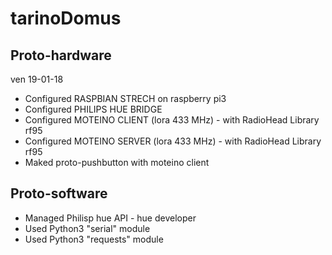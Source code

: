 # tarinoDomus

## Proto-hardware
ven 19-01-18

 - Configured RASPBIAN STRECH on raspberry pi3
 - Configured PHILIPS HUE BRIDGE
 - Configured MOTEINO CLIENT (lora 433 MHz) - with RadioHead Library rf95
 - Configured MOTEINO SERVER (lora 433 MHz) - with RadioHead Library rf95
 - Maked proto-pushbutton with moteino client

 ## Proto-software

 - Managed Philisp hue API - hue developer
 - Used Python3 "serial" module
 - Used Python3 "requests" module
 